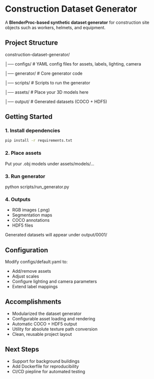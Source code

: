 
# Construction Dataset Generator

A **BlenderProc-based synthetic dataset generator** for construction site objects such as workers, helmets, and equipment.

## Project Structure

construction-dataset-generator/

│── configs/ # YAML config files for assets, labels, lighting, camera

│── generator/ # Core generator code

│── scripts/ # Scripts to run the generator

│── assets/ # Place your 3D models here

│── output/ # Generated datasets (COCO + HDF5)


## Getting Started

### 1. Install dependencies
```bash
pip install -r requirements.txt
```

### 2. Place assets
Put your .obj models under assets/models/...
### 3. Run generator
python scripts/run_generator.py
### 4. Outputs
* RGB images (.png)
* Segmentation maps
* COCO annotations
* HDF5 files

Generated datasets will appear under output/0001/


## Configuration
Modify configs/default.yaml to:
* Add/remove assets
* Adjust scales
* Configure lighting and camera parameters
*  Extend label mappings

## Accomplishments
* Modularized the dataset generator
* Configurable asset loading and rendering
* Automatic COCO + HDF5 output
* Utility for absolute texture path conversion
* Clean, reusable project layout

## Next Steps
* Support for background buildings
* Add Dockerfile for reproducibility 
* CI/CD piepline for automated testing